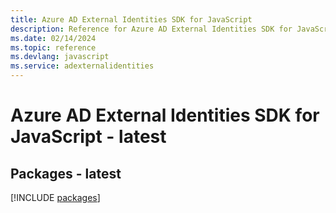 ```yaml
---
title: Azure AD External Identities SDK for JavaScript
description: Reference for Azure AD External Identities SDK for JavaScript
ms.date: 02/14/2024
ms.topic: reference
ms.devlang: javascript
ms.service: adexternalidentities
---
```

# Azure AD External Identities SDK for JavaScript - latest
## Packages - latest
[!INCLUDE [packages](ad-external-identities-index.md)]